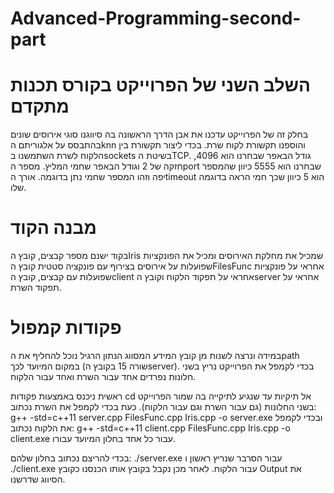 # Advanced-Programming-second-part

# השלב השני של הפרוייקט בקורס תכנות מתקדם
בחלק זה של הפרוייקט עדכנו את אבן הדרך הראשונה בה סיווגנו סוגי אירוסים שונים בהתבסס על אלגוריתם הknn 
והוספנו תקשורת לקוח שרת.
בכדי ליצור תקשורת בין הלקוח לשרת השתמשנו בsockets בשיטת הTCP.
גודל הבאפר שבחרנו הוא 4096, חזקה של 2 וגודל הבאפר שחמי המליץ.
מספר הport שבחרנו הוא 5555 כיוון שהמספר יפה וזהו המספר שחמי נתן בדוגמה.
אורך הtimeout הוא 5 כיוון שכך חמי הראה בדוגמה שלו.

# מבנה הקוד
בקוד ישנם מספר קבצים, קובץ הIris שמכיל את מחלקת האירוסים ומכיל את הפונקציות שפועלות על אירוסים בצירוף עם פונקציה סטטית
קובץ הFilesFunc אחראי על פונקציות שפועלות עם קבצים, קובץ הclient אחראי על תפקוד הלקוח וקובץ הserver אחראי על תפקוד השרת.

# פקודות קמפול
במידה ונרצה לשנות מן קובץ המידע המסווג הנתון הרגיל נוכל להחליף את הpath במקום המיועד לכך (שורה 15 בקובץ הserver).
בכדי לקמפל את הפרוייקט נריץ בשני חלונות נפרדים אחד עבור השרת ואחד עבור הלקוח.

ראשית ניכנס באמצעות פקודות cd אל תיקיות עד שנגיע לתיקייה בה שמור הפרוייקט בשני החלונות (גם עבור השרת וגם עבור הלקוח).
כעת בכדי לקמפל את השרת נכתוב:
g++ -std=c++11 server.cpp FilesFunc.cpp Iris.cpp -o server.exe
ובכדי לקמפל את הלקוח נכתוב:
g++ -std=c++11 client.cpp FilesFunc.cpp Iris.cpp -o client.exe
עבור כל אחד בחלון המיועד עבורו.

בכדי להריצם נכתוב בחלון שלהם:
./server.exe
עבור הסרבר שנריץ ראשון ו
./client.exe
עבור הלקוח.
לאחר מכן נקבל בקובץ אותו הכנסנו כקובץ Output את הסיווג שדרשנו.
